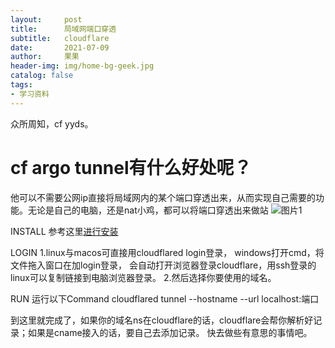 ```yaml
---
layout:     post
title:      局域网端口穿透
subtitle:   cloudflare
date:       2021-07-09
author:     果果
header-img: img/home-bg-geek.jpg
catalog: false
tags:
- 学习资料
---
```


众所周知，cf yyds。

# cf argo tunnel有什么好处呢？

他可以不需要公网ip直接将局域网内的某个端口穿透出来，从而实现自己需要的功能。无论是自己的电脑，还是nat小鸡，都可以将端口穿透出来做站
![图片1](https://img.ovo.gs/uploads/2021/02/20210125212521.png '图片1')


INSTALL
参考这里[进行安装](https://developers.cloudflare.com/cloudflare-one/connections/connect-apps/install-and-setup/installation)

LOGIN
1.linux与macos可直接用cloudflared login登录，
windows打开cmd，将文件拖入窗口在加login登录，
会自动打开浏览器登录cloudflare，用ssh登录的linux可以复制链接到电脑浏览器登录。
2.然后选择你要使用的域名。

RUN
运行以下Command
cloudflared tunnel --hostname <tunnelDomain> --url localhost:端口

到这里就完成了，如果你的域名ns在cloudflare的话，cloudflare会帮你解析好记录；如果是cname接入的话，要自己去添加记录。
快去做些有意思的事情吧。